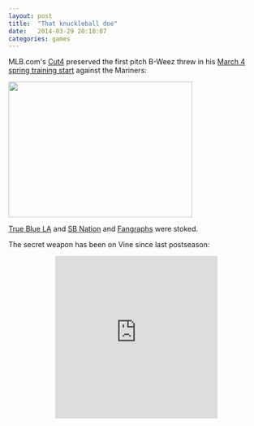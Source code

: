```yaml
---
layout: post
title:  "That knuckleball doe"
date:   2014-03-29 20:18:07
categories: games
---
```


MLB.com's [Cut4](http://wapc.mlb.com/cutfour/2014/03/04/68690860/brian-wilsons-first-pitch-of-the-year-was-a-knuckleball) preserved the first pitch B-Weez threw in his [March 4 spring training start](http://mlb.mlb.com/news/boxscore.jsp?gid=2014_03_04_seamlb_lanmlb_1) against the Mariners:

<img class="img-center" style="height:267px; width:362px;" src="{{ site.url }}/post-assets/2014-03-29-that-knuckleball-doe/knuckle.gif">

[True Blue LA](http://www.truebluela.com/2014/3/4/5471288/brian-wilson-knuckleball-trayvon-robinson-dodgers-mariners/in/5236147) and [SB Nation](http://www.sbnation.com/lookit/2014/3/4/5471608/brian-wilson-throws-knuckleball-gif) and [Fangraphs](http://www.fangraphs.com/blogs/brian-wilson-has-thought-this-whole-thing-through/) were stoked.

The secret weapon has been on Vine since last postseason:

<div align="center"><iframe class="vine-embed" src="https://vine.co/v/hH9OMHl5DvZ/embed/simple" width="320" height="320" frameborder="0"></iframe><script async src="//platform.vine.co/static/scripts/embed.js" charset="utf-8"></script></div>
